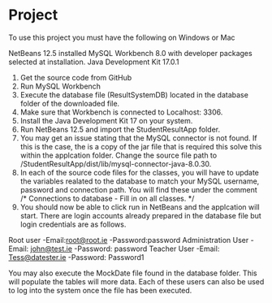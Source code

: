 # Project
To use this project you must have the following on Windows or Mac

NetBeans 12.5 installed 
MySQL Workbench 8.0 with developer packages selected at installation. 
Java Development Kit 17.0.1

1. Get the source code from GitHub
2. Run MySQL Workbench
3. Execute the database file (ResultSystemDB) located in the database folder of the downloaded file. 
4. Make sure that Workbench is connected to Localhost: 3306. 
5. Install the Java Development Kit 17 on your system. 
6. Run NetBeans 12.5 and import the StudentResultApp folder. 
7. You may get an issue stating that the MySQL connector is not found. If this is the case, the is a copy of the 
jar file that is required this solve this within the applcation folder. Change the source file path to /StudentResultApp/dist/lib/mysql-connector-java-8.0.30. 
8. In each of the source code files for the classes, you will have to update the variables realated to the database to match your MySQL username, password and 
connection path. 
You will find these under the comment 
/*
    Connections to database - Fill in on all classes. 
*/
9. You should now be able to click run in NetBeans and the applcation will start. There are login accounts already prepared in the database file but login 
credentials are as follows. 

Root user
-Email:root@root.ie
-Password:password
Administration User
-Email: john@test.ie
-Password: password
Teacher User
-Email: Tess@datester.ie
-Password: Password1

You may also execute the MockDate file found in the database folder. This will populate the tables will more data.
Each of these users can also be used to log into the system once the file has been executed. 
